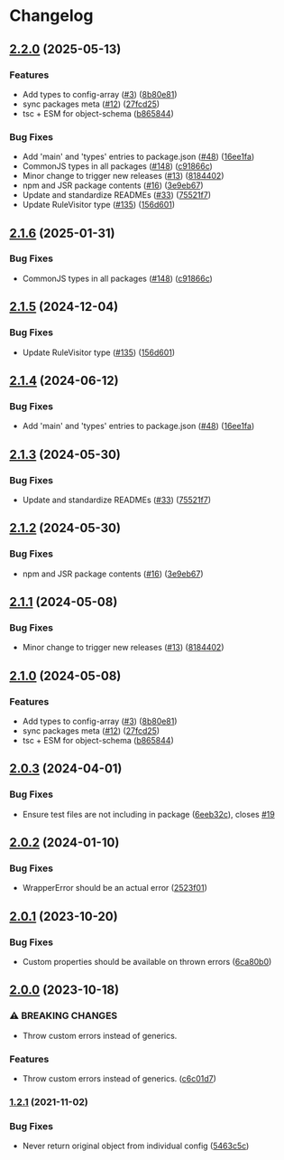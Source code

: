 # Changelog

## [2.2.0](https://github.com/lumirlumir/fork-rewrite/compare/object-schema-v2.1.6...object-schema-v2.2.0) (2025-05-13)


### Features

* Add types to config-array ([#3](https://github.com/lumirlumir/fork-rewrite/issues/3)) ([8b80e81](https://github.com/lumirlumir/fork-rewrite/commit/8b80e81cd0613ef1eccd15eacc0dbfad7a689dbf))
* sync packages meta ([#12](https://github.com/lumirlumir/fork-rewrite/issues/12)) ([27fcd25](https://github.com/lumirlumir/fork-rewrite/commit/27fcd259dab40e4ac1742b5699b74701a6b3660e))
* tsc + ESM for object-schema ([b865844](https://github.com/lumirlumir/fork-rewrite/commit/b8658440cc6e37e5392f32a33bdefb012bfd4290))


### Bug Fixes

* Add 'main' and 'types' entries to package.json ([#48](https://github.com/lumirlumir/fork-rewrite/issues/48)) ([16ee1fa](https://github.com/lumirlumir/fork-rewrite/commit/16ee1fad998cc654208628ccb06958d29f95a3a5))
* CommonJS types in all packages ([#148](https://github.com/lumirlumir/fork-rewrite/issues/148)) ([c91866c](https://github.com/lumirlumir/fork-rewrite/commit/c91866cc9fe16fb62bc48fc1cc7f9e18c6fea013))
* Minor change to trigger new releases ([#13](https://github.com/lumirlumir/fork-rewrite/issues/13)) ([8184402](https://github.com/lumirlumir/fork-rewrite/commit/8184402d5efc8028380cbdd5669f600aea5c050a))
* npm and JSR package contents ([#16](https://github.com/lumirlumir/fork-rewrite/issues/16)) ([3e9eb67](https://github.com/lumirlumir/fork-rewrite/commit/3e9eb67964327ef908ab27fa0f14990580ec801c))
* Update and standardize READMEs ([#33](https://github.com/lumirlumir/fork-rewrite/issues/33)) ([75521f7](https://github.com/lumirlumir/fork-rewrite/commit/75521f7d2e4aac9e77310803e7569d9d5b39869c))
* Update RuleVisitor type ([#135](https://github.com/lumirlumir/fork-rewrite/issues/135)) ([156d601](https://github.com/lumirlumir/fork-rewrite/commit/156d601181deb362a2864c4d47d4e3da8609500b))

## [2.1.6](https://github.com/eslint/rewrite/compare/object-schema-v2.1.5...object-schema-v2.1.6) (2025-01-31)


### Bug Fixes

* CommonJS types in all packages ([#148](https://github.com/eslint/rewrite/issues/148)) ([c91866c](https://github.com/eslint/rewrite/commit/c91866cc9fe16fb62bc48fc1cc7f9e18c6fea013))

## [2.1.5](https://github.com/eslint/rewrite/compare/object-schema-v2.1.4...object-schema-v2.1.5) (2024-12-04)


### Bug Fixes

* Update RuleVisitor type ([#135](https://github.com/eslint/rewrite/issues/135)) ([156d601](https://github.com/eslint/rewrite/commit/156d601181deb362a2864c4d47d4e3da8609500b))

## [2.1.4](https://github.com/eslint/rewrite/compare/object-schema-v2.1.3...object-schema-v2.1.4) (2024-06-12)


### Bug Fixes

* Add 'main' and 'types' entries to package.json ([#48](https://github.com/eslint/rewrite/issues/48)) ([16ee1fa](https://github.com/eslint/rewrite/commit/16ee1fad998cc654208628ccb06958d29f95a3a5))

## [2.1.3](https://github.com/eslint/rewrite/compare/object-schema-v2.1.2...object-schema-v2.1.3) (2024-05-30)


### Bug Fixes

* Update and standardize READMEs ([#33](https://github.com/eslint/rewrite/issues/33)) ([75521f7](https://github.com/eslint/rewrite/commit/75521f7d2e4aac9e77310803e7569d9d5b39869c))

## [2.1.2](https://github.com/eslint/rewrite/compare/object-schema-v2.1.1...object-schema-v2.1.2) (2024-05-30)


### Bug Fixes

* npm and JSR package contents ([#16](https://github.com/eslint/rewrite/issues/16)) ([3e9eb67](https://github.com/eslint/rewrite/commit/3e9eb67964327ef908ab27fa0f14990580ec801c))

## [2.1.1](https://github.com/eslint/rewrite/compare/object-schema-v2.1.0...object-schema-v2.1.1) (2024-05-08)


### Bug Fixes

* Minor change to trigger new releases ([#13](https://github.com/eslint/rewrite/issues/13)) ([8184402](https://github.com/eslint/rewrite/commit/8184402d5efc8028380cbdd5669f600aea5c050a))

## [2.1.0](https://github.com/eslint/rewrite/compare/object-schema-v2.0.3...object-schema-v2.1.0) (2024-05-08)

### Features

* Add types to config-array ([#3](https://github.com/eslint/rewrite/issues/3)) ([8b80e81](https://github.com/eslint/rewrite/commit/8b80e81cd0613ef1eccd15eacc0dbfad7a689dbf))
* sync packages meta ([#12](https://github.com/eslint/rewrite/issues/12)) ([27fcd25](https://github.com/eslint/rewrite/commit/27fcd259dab40e4ac1742b5699b74701a6b3660e))
* tsc + ESM for object-schema ([b865844](https://github.com/eslint/rewrite/commit/b8658440cc6e37e5392f32a33bdefb012bfd4290))

## [2.0.3](https://github.com/humanwhocodes/object-schema/compare/v2.0.2...v2.0.3) (2024-04-01)


### Bug Fixes

* Ensure test files are not including in package ([6eeb32c](https://github.com/humanwhocodes/object-schema/commit/6eeb32cc76a3e37d76b2990bd603d72061c816e0)), closes [#19](https://github.com/humanwhocodes/object-schema/issues/19)

## [2.0.2](https://github.com/humanwhocodes/object-schema/compare/v2.0.1...v2.0.2) (2024-01-10)


### Bug Fixes

* WrapperError should be an actual error ([2523f01](https://github.com/humanwhocodes/object-schema/commit/2523f014168167e5a40bb63e0cc03231b2c0f1bf))

## [2.0.1](https://github.com/humanwhocodes/object-schema/compare/v2.0.0...v2.0.1) (2023-10-20)


### Bug Fixes

* Custom properties should be available on thrown errors ([6ca80b0](https://github.com/humanwhocodes/object-schema/commit/6ca80b001a4ffb678b9b5544fc53322117374376))

## [2.0.0](https://github.com/humanwhocodes/object-schema/compare/v1.2.1...v2.0.0) (2023-10-18)


### ⚠ BREAKING CHANGES

* Throw custom errors instead of generics.

### Features

* Throw custom errors instead of generics. ([c6c01d7](https://github.com/humanwhocodes/object-schema/commit/c6c01d71eb354bf7b1fb3e883c40f7bd9b61647c))

### [1.2.1](https://www.github.com/humanwhocodes/object-schema/compare/v1.2.0...v1.2.1) (2021-11-02)


### Bug Fixes

* Never return original object from individual config ([5463c5c](https://www.github.com/humanwhocodes/object-schema/commit/5463c5c6d2cb35a7b7948dffc37c899a41d1775f))
